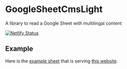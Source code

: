 # GoogleSheetCmsLight

A library to read a Google Sheet with multilingal content

[![Netlify Status](https://api.netlify.com/api/v1/badges/73ded467-4d41-4f97-9cb7-4e039c7a48bf/deploy-status)](https://app.netlify.com/sites/gsheets-cms/deploys)

## Example

Here is the [example sheet](https://docs.google.com/spreadsheets/d/1DRxADFiW4fjf_3vApWt2m4Nv3K0iEljvV2l4TJeaBNk) that is serving [this website](https://gsheets-cms.netlify.app/).
